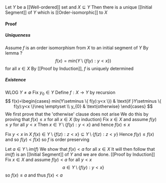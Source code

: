 Let $Y$ be a [[Well-ordered]] set and $X\subseteq Y$
Then there is a unique [[Initial Segment]] of $Y$ which is [[Order-isomorphic]] to $X$ 

#### Proof
##### Uniqueness 
Assume $f$ is an order isomorphism from $X$ to an initial segment of $Y$ 
By lemma ? 
$$
f(x)=min(Y\setminus \{ f(y):y<x \})
$$
for all $x\in X$
By [[Proof by Induction]], $f$ is uniquely determined 
##### Existence
WLOG $Y\neq \emptyset$
Fix $y_{0}\in Y$
Define $f:X\to Y$ by recursion
$$
f(x)=\begin{cases}
min(Y\setminus \{ f(y):y<x \}) & \text{if }Y\setminus \{ f(y):y<x \}\neq \emptyset \\
y_{0} & \text{otherwise}
\end{cases}
$$
We first prove that the 'otherwise' clause does not arise
We do this by proving that $f(x)\leq x$ for all $x\in X$
(by induction)
Fix $x\in X$ and assume $f(y)\leq y$ for all $y<x$
Then $x\in Y\setminus \{ f(y):y<x \}$ and hence $f(x)\leq x$

Fix $y<x$ in $X$ 
$f(x)\in Y\setminus \{ f(z):z<x \}\subseteq Y\setminus \{ f(z):z<y \}$
Hence $f(y)\leq f(x)$ and so $f(y)<f(x)$ so $f$ is order preserving 

Let $a\in Y\setminus im(f)$
We show that $f(x)<a$ for all $x\in X$
It will then follow that $im(f)$ is an [[Initial Segment]] of $Y$ and we are done.
[[Proof by Induction]]
Fix $x\in X$ and assume $f(y)<a$ for all $y<x$
$$
a\in Y\setminus \{ f(y):y<x \}
$$
so $f(x)\leq a$ and thus $f(x)<a$